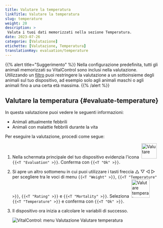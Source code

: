 ```yaml
---
title: Valutare la temperatura
linkTitle: Valutare la temperatura
slug: temperature
weight: 20
description: >
 Valuta i tuoi dati memorizzati nella sezione Temperatura.
date: 2023-07-26
categorie: [Valutazione]
etichette: [Valutazione, Temperatura]
translationKey: evaluation/temperature
---
```

{{% alert title="Suggerimento" %}}
Nella configurazione predefinita, tutti gli animali memorizzati su VitalControl sono inclusi nella valutazione. Utilizzando un [filtro](../../filter/) puoi restringere la valutazione a un sottoinsieme degli animali sul tuo dispositivo, ad esempio solo agli animali maschi o agli animali fino a una certa età massima.
{{% /alert %}}

## Valutare la temperatura {#evaluate-temperature}

In questa valutazione puoi vedere le seguenti informazioni:
- Animali attualmente febbrili
- Animali con malattie febbrili durante la vita

Per eseguire la valutazione, procedi come segue:

1. Nella schermata principale del tuo dispositivo evidenzia l'icona &nbsp;<img src="/icons/main/evaluation.svg" width="50" align="bottom" alt="Valutare" />&nbsp; `{{<T "Evaluation" >}}`. Conferma con `{{<T "Ok" >}}`.

2. Si apre un altro sottomenu in cui puoi utilizzare i tasti freccia △ ▽ ◁ ▷ per scegliere tra le voci di menu `{{<T "Weight" >}}`, `{{<T "Temperature" >}}`, `{{<T "Rating" >}}` e `{{<T "Mortality" >}}`. Seleziona &nbsp;<img src="/icons/evaluation/temperature.svg" width="60" align="bottom" alt="Valutare temperatura" />&nbsp; `{{<T "Temperature" >}}` e conferma con `{{<T "Ok" >}}`.

3. Il dispositivo ora inizia a calcolare le variabili di successo.

   ![VitalControl: menu Valutazione Valutare temperatura](../images/temperature.png "Valutare temperatura")
